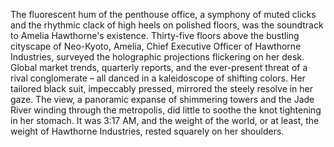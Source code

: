 The fluorescent hum of the penthouse office, a symphony of muted clicks and the rhythmic clack of high heels on polished floors, was the soundtrack to Amelia Hawthorne's existence.  Thirty-five floors above the bustling cityscape of Neo-Kyoto, Amelia, Chief Executive Officer of Hawthorne Industries, surveyed the holographic projections flickering on her desk.  Global market trends, quarterly reports, and the ever-present threat of a rival conglomerate –  all danced in a kaleidoscope of shifting colors.  Her tailored black suit, impeccably pressed, mirrored the steely resolve in her gaze.  The view, a panoramic expanse of shimmering towers and the Jade River winding through the metropolis, did little to soothe the knot tightening in her stomach.  It was 3:17 AM, and the weight of the world, or at least, the weight of Hawthorne Industries, rested squarely on her shoulders.
